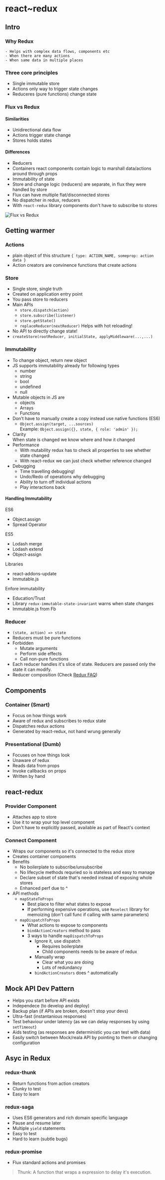 # react~redux

## Intro

### Why Redux
    - Helps with complex data flows, components etc
    - When there are many actions
    - When same data in multiple places

### Three core principles
- Single immutable store
- Actions only way to trigger state changes
- Reduceres (pure functions) change state

### Flux vs Redux
#### Similarities
- Unidirectional data flow
- Actions trigger state change
- Stores holds states


#### Differences
- Reducers
- Containers react components contain logic to marshall data/actions around through props
- Immutability of state
- Store and change logic (reducers) are separate, in flux they were handled by store
- Flux can have multiple flat/disconnected stores
- No dispatcher in redux, reducers
- With `react-redux` library components don't have to subscribe to stores

![Flux vs Redux](./img/flux_redux.png)


## Getting warmer

### Actions
- plain object of this structure `{ type: ACTION_NAME, someprop: action data }`
- Action creators are convinence functions that create actions

### Store
- Single store, single truth
- Created on application entry point
- You pass store to reducers
- Main APIs
    - `store.dispatch(action)`
    - `store.subscribe(listener)`
    - `store.getState()`
    - `replaceReducer(nextReducer)`
        Helps with hot reloading!
- No API to directly change state!
- `createStore(rootReducer, initialState, applyMiddleware(...,...)`

### Immutability
- To change object, return new object
- JS supports immutability already for following types
    - number
    - string
    - bool
    - undefined
    - null
- Mutable objects in JS are
    - objects
    - Arrays
    - Functions
- Don't have to manually create a copy instead use native functions (ES6)
    - `Object.assign(target, ...sources)`  
    Example: `Object.assign({}, state, { role: 'admin' });`
- Clarity  
    When state is changed we know where and how it changed
- Performance
    - With mutability redux has to check all properties to see whether state
    changed
    - With react-redux we can just check whether reference changed
- Debugging
    - Time travelling debugging!
    - Undo/Redo of operations why debugging
    - Ability to turn off individual actions
    - Play interactions back

#### Handling Immutability
ES6
- Object.assign
- Spread Operator

ES5
- Lodash merge
- Lodash extend
- Object-assign

Libraries
- react-addons-update
- Immutable.js

Enfore immutability
- Education/Trust
- Library `redux-immutable-state-invariant` warns when state changes
- Immutable.js from Fb

### Reducer
- `(state, action) => state`
- Reducers must be pure functions
- Forbidden
    - Mutate arguments
    - Perform side effects
    - Call non-pure functions
- Each reducer handles it's slice of state. Reducers are passed only the state
  it can modify.
- Reducer composition (Check [Redux
  FAQ](https://redux.js.org/docs/faq/Actions.html#is-there-always-a-one-to-one-mapping-between-reducers-and-actions))


## Components
### Container (Smart)
- Focus on how things work
- Aware of redux and subscribes to redux state
- Dispatches redux actions
- Generated by react-redux, not hand wrung generally

### Presentational (Dumb)
- Focuses on how things look
- Unaware of redux
- Reads data from props
- Invoke callbacks on props
- Written by hand

## react-redux
### Provider Component
- Attaches app to store
- Use it to wrap your top level component
- Don't have to explicitly passed, available as part of React's context

### Connect Component
- Wraps our components so it's connected to the redux store
- Creates container components
- Benefits
    - No boilerplate to subscribe/unsubscribe
    - No lifecycle methods requried so is stateless and easy to manage
    - Declare subset of state that's needed instead of exposing whole stores
    - Enhanced perf due to ^
- API methods
    - `mapStateToProps`
        - Best place to filter what states to expose
        - If performing expensive operations, use `Reselect` library for
          memoizing (don't call func if calling with same parameters)
    - `mapDispatchToProps`
        - What actions to expose to components
        - `bindActionCreators` method to pass 
        - 3 ways to handle `mapDispatchToProps`
            - Ignore it, use dispatch
                - Requires boilerplate
                - Child components needs to be aware of redux
            - Manually wrap
                - Clear what you are doing
                - Lots of redundancy
            - `bindActionCreators` does ^ automatically

## Mock API Dev Pattern
- Helps you start before API exists
- Independece (to develop and deploy)
- Backup plan (if APIs are broken, doesn't stop your devs)
- Ultra-fast (instantanious responses)
- Test behaviour under latency (as we can delay responses by using `setTimeout`)
- Aids testing (as responses are deterministic you can test with data)
- Easily switch between Mock/reala API by pointing to them or changing
  configuration

## Asyc in Redux
### redux-thunk
- Return functions from action creators
- Clunky to test
- Easy to learn
### redux-saga
- Uses ES6 generators and rich domain specific language
- Pause and resume later
- Multiple `yield` statements
- Easy to test
- Hard to learn (subtle bugs)
### redux-promise
- Flux standard actions and promises

> Thunk: A function that wraps a expression to delay it's execution.
